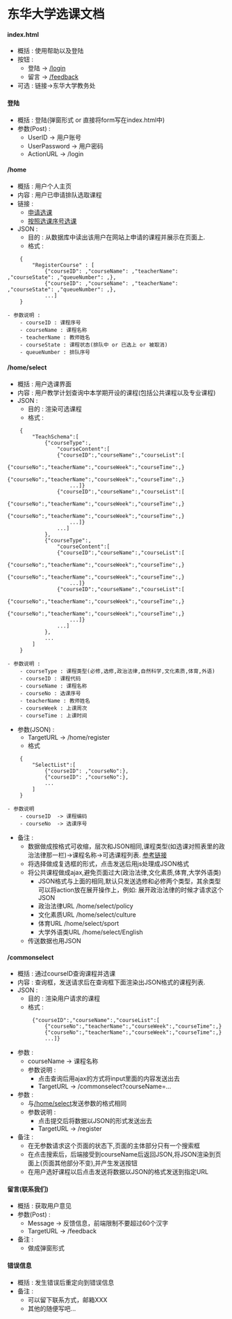 东华大学选课文档
===============

#### <span id="index">index.html</span>
- 概括 : 使用帮助以及登陆
- 按钮 :
    - 登陆 -> [/login](#login)
    - 留言 -> [/feedback](#feedback)
- 可选 : 链接->东华大学教务处

#### <span id="login">登陆 </span>
- 概括 : 登陆(弹窗形式 or 直接将form写在index.html中)
- 参数(Post) :
    - UserID       -> 用户账号
    - UserPassword -> 用户密码
    - ActionURL    -> /login

#### <span id="3">/home </span>
- 概括 : 用户个人主页
- 内容 : 用户已申请排队选取课程
- 链接 :
    - [申请选课](#select)
    - [按照选课序号选课](#commonselect)
- JSON :
    - 目的 : 从数据库中读出该用户在网站上申请的课程并展示在页面上.
    - 格式 :
```
    {
        "RegisterCourse" : [
            {"courseID": ,"courseName": ,"teacherName": ,"courseState": ,"queueNumber": ,},
            {"courseID": ,"courseName": ,"teacherName": ,"courseState": ,"queueNumber": ,},
            ...]
    }
```
    - 参数说明 :
        - courseID : 课程序号
        - courseName : 课程名称
        - teacherName : 教师姓名
        - courseState : 课程状态(排队中 or 已选上 or 被取消)
        - queueNumber : 排队序号

#### <span id="select">/home/select </span>
- 概括 : 用户选课界面
- 内容 : 用户教学计划查询中本学期开设的课程(包括公共课程以及专业课程)
- JSON :
    - 目的 : 渲染可选课程
    - 格式 :
```
    {
        "TeachSchema":[
            {"courseType":,
                "courseContent":[
                {"courseID":,"courseName":,"courseList":[
                    {"courseNo":,"teacherName":,"courseWeek":,"courseTime":,}
                    {"courseNo":,"teacherName":,"courseWeek":,"courseTime":,}
                    ...]}
                {"courseID":,"courseName":,"courseList":[
                    {"courseNo":,"teacherName":,"courseWeek":,"courseTime":,}
                    {"courseNo":,"teacherName":,"courseWeek":,"courseTime":,}
                    ...]}
                ...]
            },
            {"courseType":,
                "courseContent":[
                {"courseID":,"courseName":,"courseList":[
                    {"courseNo":,"teacherName":,"courseWeek":,"courseTime":,}
                    {"courseNo":,"teacherName":,"courseWeek":,"courseTime":,}
                    ...]}
                {"courseID":,"courseName":,"courseList":[
                    {"courseNo":,"teacherName":,"courseWeek":,"courseTime":,}
                    {"courseNo":,"teacherName":,"courseWeek":,"courseTime":,}
                    ...]}
                ...]
            },
            ...
        ]
    }
```
    - 参数说明 :
        - courseType : 课程类型(必修,选修,政治法律,自然科学,文化素质,体育,外语)
        - courseID : 课程代码
        - courseName : 课程名称
        - courseNo : 选课序号
        - teacherName : 教师姓名
        - courseWeek : 上课周次
        - courseTime : 上课时间
- 参数(JSON) :
    - TargetURL -> /home/register
    - 格式       
```
    {
        "SelectList":[
            {"courseID": ,"courseNo":},
            {"courseID": ,"courseNo":},
            ...
        ]
    }
```
    - 参数说明
        - courseID  -> 课程编码
        - courseNo  -> 选课序号
- 备注 :
    - 数据做成按格式可收缩，层次和JSON相同,课程类型(如选课对照表里的政治法律那一栏)->课程名称->可选课程列表.
      [参考链接](http://zhidao.baidu.com/link?url=08Zuu4QEF_VI1yO4ck0qWfRzRGENZeyEodd_UYCbxm8JgocuxFBu9Ji3YdO4R8U6j5tFs9D5E36gI-WUNu8GE_)
    - 将选择做成复选框的形式，点击发送后用js处理成JSON格式
    - 将公共课程做成ajax,避免页面过大(政治法律,文化素质,体育,大学外语类)
        - JSON格式与上面的相同,默认只发送选修和必修两个类型，其余类型可以将action放在展开操作上，例如: 展开政治法律的时候才请求这个JSON
        - 政治法律URL /home/select/policy
        - 文化素质URL /home/select/culture
        - 体育URL    /home/select/sport
        - 大学外语类URL /home/select/English
    - 传送数据也用JSON

#### <span id="commonselect">/commonselect </span>
- 概括 : 通过courseID查询课程并选课
- 内容 : 查询框，发送请求后在查询框下面渲染出JSON格式的课程列表.
- JSON :
    - 目的 : 渲染用户请求的课程
    - 格式 :
```
        {"courseID":,"courseName":,"courseList":[
            {"courseNo":,"teacherName":,"courseWeek":,"courseTime":,}
            {"courseNo":,"teacherName":,"courseWeek":,"courseTime":,}
            ...]}
```
- 参数 :
    - courseName  -> 课程名称
    - 参数说明 :
        - 点击查询后用ajax的方式将input里面的内容发送出去
        - TargetURL -> /commonselect?courseName=...
- 参数 :
    - 与[/home/select](#select)发送参数的格式相同
    - 参数说明 :
        - 点击提交后将数据以JSON的形式发送出去
        - TargetURL -> /register
- 备注 :
    - 在无参数请求这个页面的状态下,页面的主体部分只有一个搜索框
    - 在点击搜索后，后端接受到courseName后返回JSON,将JSON渲染到页面上(页面其他部分不变),并产生发送按钮
    - 在用户选好课程以后点击发送将数据以JSON的格式发送到指定URL
#### <span id="feedback">留言(联系我们) </span>
- 概括 : 获取用户意见
- 参数(Post) :
    - Message -> 反馈信息，前端限制不要超过60个汉字
    - TargetURL -> /feedback
- 备注 :
    - 做成弹窗形式

#### <span id="6">错误信息 </span>
- 概括 : 发生错误后重定向到错误信息
- 备注 :
    - 可以留下联系方式，邮箱XXX
    - 其他的随便写吧...
